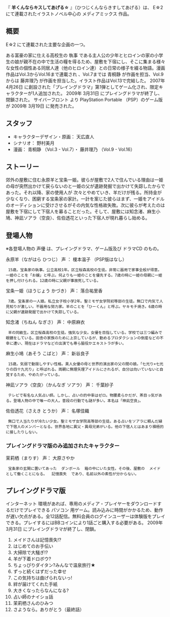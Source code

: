 『 **羊くんならキスしてあげる☆** 』（ひつじくんならきすしてあげる）は、  E☆2  にて連載されたイラストノベル中心の  メディアミックス  作品。

##  概要  

E☆2  にて連載された主要な企画の一つ。

ある富豪の家に仕える高校生の  執事
である主人公の少年とヒロインの家の小学生の娘が親不在の中で生活の糧を得るため、屋敷を下宿にし、そこに集まる様々な女性の個性ある同居人達（他のヒロイン達）との日常の様子を綴る物語。漫画作品はVol.3からVol.16まで連載され
  、Vol.7までは  青桐静  が作画を担当、Vol.9からは  藤井理乃  が作画を担当した。イラスト作品はVol.13で完結した。
2007年  4月26日  に創設された「プレイングドラマ」第1弾としてゲーム化され、限定キャラクターが1人追加された。  2009年  3月31日
にプレイングドラマが終了し、閉鎖された。  サイバーフロント  より  PlayStation Portable  （PSP）のゲーム版が  2009年
3月19日  に発売された。

##  スタッフ  

  * キャラクターデザイン・原画：  天広直人 
  * シナリオ：  野村美月 
  * 漫画：  青桐静  （Vol.3 - Vol.7）・  藤井理乃  （Vol.9 - Vol.16） 

##  ストーリー  

郊外の屋敷に住む永原羊と宝条一姫。彼らが屋敷で2人で住んでいる理由は一姫の母が突然出かけて戻らないのと一姫の父が遺跡発掘で出かけて失踪したからであった。それ以降、家の使用人が
次々とやめていき、羊だけが残る。所持金が少なくなり、困窮する宝条家の家計。一計を案じた彼らはまず、一姫をアイドルのオーディションに受けさせるがその内気な性格故失敗。次に彼らが考えたのは屋敷を下宿にして下宿人を募ることだった。そして、屋敷には知念渚、麻生小鳩、神凪ソアラ（空良）、佐伯透花といった下宿人が現れ暮らし始める。

##  登場人物  

※各登場人物の  声優  は、プレイングドラマ、ゲーム版及び  ドラマCD  のもの。

永原羊（ながはら ひつじ）  声  ：  榎本温子  （PSP版はなし）

     15歳。宝条家の執事。公立高校1年。区立桜森高校の生徒。非常に器用で家事全般が得意。一姫のことを「お嬢」と呼ぶ。何よりも一姫のことを優先する。7歳の時に一姫の母親に一姫を押し付けられる。12歳の時に父親が事故死している。 
宝条一姫（ほうじょう かづき） 声：  落合祐里香

     7歳。宝条家の一人娘。私立女子校小学2年。聖ミモザ女学院初等部の生徒。無口で内気で人見知りが激しい。不器用な努力家。羊のことを「ひーくん」と呼ぶ。ヤキモチ焼き。6歳の時に父親が遺跡発掘で出かけて失踪している。 
知念渚（ちねん なぎさ） 声：  中原麻衣

     羊の同級生。区立桜森高校の生徒。強気な少女。女優を目指している。学校では三つ編みで眼鏡をしている。田舎の家族のために上京しているが、勤めるプロダクションの倒産などの不幸に遭い、現在はドラマなどの出演でも専ら脇役かエキストラが多い。 
麻生小鳩（あそう こばと） 声：  新谷良子

     15歳。気弱で動揺しやすい性格。美人女優の母と世界的演出家の父の間の娘。「七光り×七光りの四十九光り」と呼ばれる。両親に無理矢理アイドルにされるが、自分は向いていないと自覚するため、やめたがっている。 
神凪ソアラ〈空良〉（かんなぎ ソアラ） 声：  千葉紗子

     テレビで有名な人気占い師。しかし、占いの的中率はゼロ。物腰柔らかだが、茶目っ気がある。登場人物の中で唯一の大人。普段の行動でも謎が多い。本名は「神凪空良」。 
佐伯透花（さえき とうか） 声：  名塚佳織

     無口で人当たりが冷たい少女。聖ミモザ女学院高等部の生徒。ある占いをソアラに頼んだ縁で下宿人のメンバーとなる。世界各地に異父・異母兄弟がいる。他の下宿人とはあまり積極的に接したりしない。 

###  プレイングドラマ版のみ追加されたキャラクター  

茉莉栖（まりす） 声：  大原さやか

     宝条家の玄関に置いてあった  ダンボール  箱の中にいた女性。その後、屋敷の  メイド  として働くことになる。  記憶喪失  であり、名前以外の素性が分からない。 

##  プレイングドラマ版  

インターネット  環境があれば、専用のメディア・プレイヤーをダウンロードするだけでプレイできる  パソコン
用ゲーム。読み込みに時間がかかるため、動作が遅い欠点がある。全12話配信。無料会員のログインユーザーは体験版をプレイできる。プレイするにはBBコインにより1話ごと購入する必要がある。
2009年  3月31日  にプレイングドラマが終了し、閉鎖。

  1. メイドさんは記憶喪失!? 
  2. はじめてのお手伝い 
  3. 大掃除で大騒ぎ!? 
  4. 羊が下着ドロボウ? 
  5. ちょっぴりダイタン?みんなで温泉旅行★ 
  6. ずっと続くはずだった幸せ 
  7. この気持ちは曲げられないっ! 
  8. 絆が届けてくれた手紙 
  9. 大きくなったらなんになる? 
  10. 占い師のナイショ話 
  11. 茉莉栖さんのひみつ 
  12. さようなら。ありがとう（最終話） 

